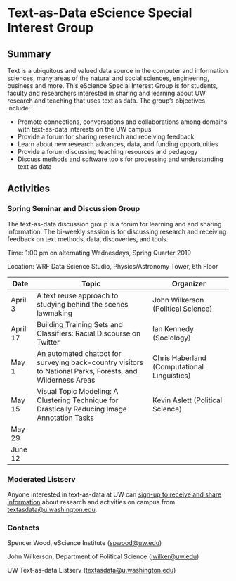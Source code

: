 # Text-as-Data eScience Special Interest Group

## Summary

Text is a ubiquitous and valued data source in the computer and information sciences, many areas of the natural and social sciences, engineering, business and more.  This eScience Special Interest Group is for students, faculty and researchers interested in sharing and learning about UW research and teaching that uses text as data. The group’s objectives include:
- Promote connections, conversations and collaborations among domains with text-as-data interests on the UW campus
- Provide a forum for sharing research and receiving feedback
- Learn about new research advances, data, and funding opportunities
- Provide a forum discussing teaching resources and pedagogy
- Discuss methods and software tools for processing and understanding text as data


## Activities

### Spring Seminar and Discussion Group

The text-as-data discussion group is a forum for learning and and sharing information.  The bi-weekly session is for discussing research and receiving feedback on text methods, data, discoveries, and tools.

Time: 1:00 pm on alternating Wednesdays, Spring Quarter 2019

Location: WRF Data Science Studio, Physics/Astronomy Tower, 6th Floor

| Date     | Topic     | Organizer     |
|----------|-----------|---------------|
| April 3  | A text reuse approach to studying behind the scenes lawmaking | John Wilkerson (Political Science) |
| April 17 | Building Training Sets and Classifiers: Racial Discourse on Twitter | Ian Kennedy (Sociology) |
| May 1    | An automated chatbot for surveying back-country visitors to National Parks, Forests, and Wilderness Areas | Chris Haberland (Computational Linguistics) |
| May 15   | Visual Topic Modeling: A Clustering Technique for Drastically Reducing Image Annotation Tasks | Kevin Aslett (Political Science) |
| May 29   |           |               |
| June 12  |           |               |


### Moderated Listserv

Anyone interested in text-as-data at UW can [sign-up to receive and share information](http://mailman11.u.washington.edu/mailman/listinfo/textasdata) about research and activities on campus from textasdata@u.washington.edu.

### Contacts

Spencer Wood, eScience Institute (spwood@uw.edu)

John Wilkerson, Department of Political Science (jwilker@uw.edu)

UW Text-as-data Listserv (textasdata@u.washington.edu)

